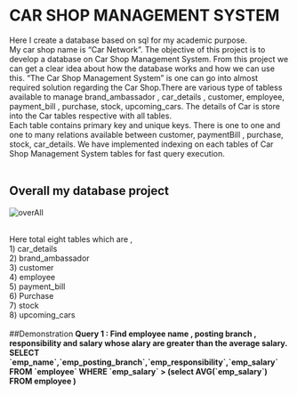 # CAR SHOP MANAGEMENT SYSTEM
Here I create a database based on sql for my academic purpose. <br>
My car shop name is “Car Network”. The objective of this project is to develop a database on Car Shop Management System. From this project we can get a clear idea
about how the database works and how we can use this. 
“The Car Shop Management System” is one can go into almost required solution regarding the Car Shop.There are various type of tabless available to manage brand_ambassador ,
car_details , customer, employee, payment_bill , purchase, stock, upcoming_cars. The details of Car is store into the Car tables respective with all tables. <br>
Each table contains primary key and unique keys. There is one to one and one to many relations available between customer, paymentBill ,
purchase, stock, car_details. We have implemented indexing on each tables of Car Shop Management System tables for fast query execution.
<br> <br>
## Overall my database project 
![overAll](https://user-images.githubusercontent.com/64780532/119836894-ec0d7e80-bf23-11eb-8ca1-9b22c882069f.png)

<br>
Here total eight tables which are , <br>
1) car_details <br>
2) brand_ambassador <br>
3) customer <br>
4) employee <br>
5) payment_bill <br>
6) Purchase <br>
7) stock  <br>
8) upcoming_cars <br>
<br>
##Demonstration
<b> Query 1 : Find employee name , posting branch , responsibility and salary whose alary are greater than the average salary. </b>

<strong>
SELECT `emp_name`,`emp_posting_branch`,`emp_responsibility`,`emp_salary`
FROM `employee` 
WHERE `emp_salary` > (select AVG(`emp_salary`) FROM employee )
</strong>
